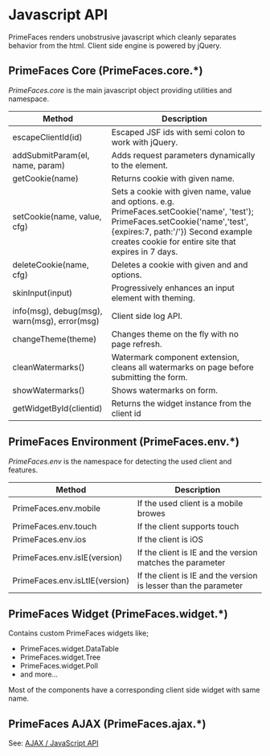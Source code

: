 # Javascript API

PrimeFaces renders unobstrusive javascript which cleanly separates behavior from the html. Client side engine is powered by jQuery.

## PrimeFaces Core (PrimeFaces.core.*)

_PrimeFaces.core_ is the main javascript object providing utilities and namespace.

| Method | Description |
| --- | --- |
escapeClientId(id) | Escaped JSF ids with semi colon to work with jQuery.
addSubmitParam(el, name, param) | Adds request parameters dynamically to the element.
getCookie(name) | Returns cookie with given name.
setCookie(name, value, cfg) | Sets a cookie with given name, value and options. e.g. PrimeFaces.setCookie('name', 'test'); PrimeFaces.setCookie('name','test',{expires:7, path:'/'}) Second example creates cookie for entire site that expires in 7 days.
deleteCookie(name, cfg) | Deletes a cookie with given and and options.
skinInput(input) | Progressively enhances an input element with theming.
info(msg), debug(msg), warn(msg), error(msg) | Client side log API.
changeTheme(theme) | Changes theme on the fly with no page refresh.
cleanWatermarks() | Watermark component extension, cleans all watermarks on page before submitting the form.
showWatermarks() | Shows watermarks on form.
getWidgetById(clientid) | Returns the widget instance from the client id

## PrimeFaces Environment (PrimeFaces.env.*)

_PrimeFaces.env_ is the namespace for detecting the used client and features.

| Method | Description |
| --- | --- |
PrimeFaces.env.mobile | If the used client is a mobile browes
PrimeFaces.env.touch | If the client supports touch
PrimeFaces.env.ios | If the client is iOS
PrimeFaces.env.isIE(version) | If the client is IE and the version matches the parameter
PrimeFaces.env.isLtIE(version) | If the client is IE and the version is lesser than the parameter

## PrimeFaces Widget (PrimeFaces.widget.*)

Contains custom PrimeFaces widgets like;

- PrimeFaces.widget.DataTable
- PrimeFaces.widget.Tree
- PrimeFaces.widget.Poll
- and more...

Most of the components have a corresponding client side widget with same name.

## PrimeFaces AJAX (PrimeFaces.ajax.*)

See: [AJAX / JavaScript API](/ajax/javascriptApi.md)


